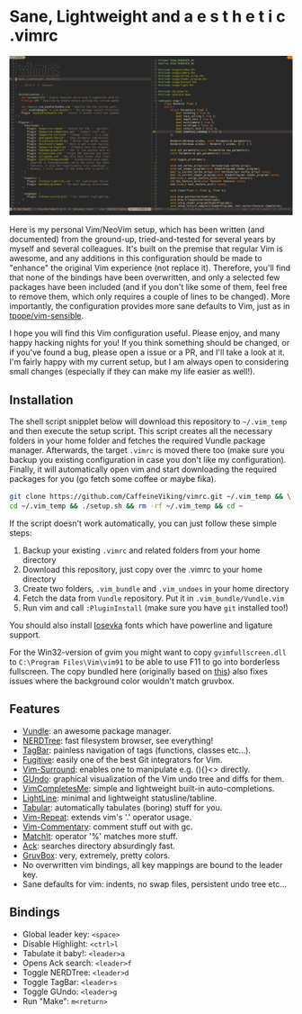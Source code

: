 Sane, Lightweight and a e s t h e t i c .vimrc
==============================================

![preview](preview.png)

Here is my personal Vim/NeoVim setup, which has been written (and documented) from the ground-up, tried-and-tested for several years by myself and several colleagues. It's built on the premise that regular Vim is awesome, and any additions in this configuration should be made to "enhance" the original Vim experience (not replace it). Therefore, you'll find that none of the bindings have been overwritten, and only a selected few packages have been included (and if you don't like some of them, feel free to remove them, which only requires a couple of lines to be changed). More importantly, the configuration provides more sane defaults to Vim, just as in [tpope/vim-sensible](https://github.com/tpope/vim-sensible).

I hope you will find this Vim configuration useful. Please enjoy, and many happy hacking nights for you! If you think something should be changed, or if you've found a bug, please open a issue or a PR, and I'll take a look at it. I'm fairly happy with my current setup, but I am always open to considering small changes (especially if they can make my life easier as well!).

Installation
------------

The shell script snipplet below will download this repository to `~/.vim_temp` and then execute the setup script. This script creates all the necessary folders in your home folder and fetches the required Vundle package manager. Afterwards, the target `.vimrc` is moved there too (make sure you backup you existing configuration in case you don't like my configuration). Finally, it will automatically open vim and start downloading the required packages for you (go fetch some coffee or maybe fika).

```sh
git clone https://github.com/CaffeineViking/vimrc.git ~/.vim_temp && \
cd ~/.vim_temp && ./setup.sh && rm -rf ~/.vim_temp && cd ~
```

If the script doesn't work automatically, you can just follow these simple steps:

1. Backup your existing `.vimrc` and related folders from your home directory
2. Download this repository, just copy over the .vimrc to your home directory
3. Create two folders, `.vim_bundle` and `.vim_undoes` in your home directory
4. Fetch the data from `Vundle` repository. Put it in `.vim_bundle/Vundle.vim`
5. Run vim and call `:PluginInstall` (make sure you have `git` installed too!)

You should also install [Iosevka](https://github.com/be5invis/Iosevka) fonts which have powerline and ligature support.

For the Win32-version of gvim you might want to copy `gvimfullscreen.dll` to `C:\Program Files\Vim\vim91` to be able to use F11 to go into borderless fullscreen. The copy bundled here (originally based on [this](https://github.com/leonid-shevtsov/gvimfullscreen_win32)) also fixes issues where the background color wouldn't match gruvbox.

Features
--------

* [Vundle](http://github.com/VundleVim/vundle): an awesome package manager.
* [NERDTree](https://github.com/scrooloose/nerdtree): fast filesystem browser, see everything!
* [TagBar](https://github.com/majutsushi/tagbar): painless navigation of tags (functions, classes etc...).
* [Fugitive](https://github.com/tpope/vim-fugitive): easily one of the best Git integrators for Vim.
* [Vim-Surround](https://github.com/tpope/vim-surround): enables one to manipulate e.g. (){}<> directly.
* [GUndo](https://github.com/sjl/gundo.vim): graphical visualization of the Vim undo tree and diffs for them.
* [VimCompletesMe](https://github.com/ajh17/VimCompletesMe): simple and lightweight built-in auto-completions.
* [LightLine](https://github.com/itchyny/lightline.vim): minimal and lightweight statusline/tabline.
* [Tabular](https://github.com/godlygeek/tabular): automatically tabulates (boring) stuff for you.
* [Vim-Repeat](https://github.com/tpope/vim-repeat): extends vim's '.' operator usage.
* [Vim-Commentary](https://github.com/tpope/vim-commentary): comment stuff out with gc.
* [MatchIt](https://github.com/tmhedberg/matchit): operator '%' matches more stuff.
* [Ack](https://github.com/mileszs/ack.vim): searches directory absurdingly fast.
* [GruvBox](https://github.com/morhetz/gruvbox): very, extremely, pretty colors.
* No overwritten vim bindings, all key mappings are bound to the leader key.
* Sane defaults for vim: indents, no swap files, persistent undo tree etc...

Bindings
--------

* Global leader key: `<space>`
* Disable Highlight: `<ctrl>l`
* Tabulate it baby!: `<leader>a`
* Opens Ack search: `<leader>f`
* Toggle NERDTree: `<leader>d`
* Toggle TagBar: `<leader>s`
* Toggle GUndo: `<leader>g`
* Run "Make": `m<return>`
